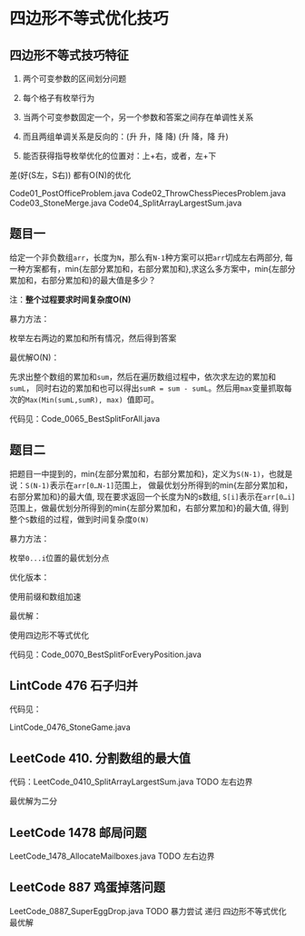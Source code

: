 # 四边形不等式优化技巧

## 四边形不等式技巧特征

1. 两个可变参数的区间划分问题

2. 每个格子有枚举行为

3. 当两个可变参数固定一个，另一个参数和答案之间存在单调性关系

4. 而且两组单调关系是反向的：(升 升，降 降)  (升 降，降 升)

5. 能否获得指导枚举优化的位置对：上+右，或者，左+下

差(好(S左，S右))
都有O(N)的优化

Code01_PostOfficeProblem.java
Code02_ThrowChessPiecesProblem.java
Code03_StoneMerge.java
Code04_SplitArrayLargestSum.java

## 题目一

给定一个非负数组`arr`，长度为`N`，那么有`N-1`种方案可以把`arr`切成左右两部分, 每一种方案都有，min{左部分累加和，右部分累加和},求这么多方案中，min{左部分累加和，右部分累加和}的最大值是多少？

注：**整个过程要求时间复杂度O(N)**

暴力方法：

枚举左右两边的累加和所有情况，然后得到答案

最优解O(N)：

先求出整个数组的累加和`sum`，然后在遍历数组过程中，依次求左边的累加和`sumL`， 同时右边的累加和也可以得出`sumR = sum - sumL`。然后用`max`变量抓取每次的`Max(Min(sumL,sumR), max) `值即可。

代码见：Code_0065_BestSplitForAll.java

## 题目二

把题目一中提到的，min{左部分累加和，右部分累加和}，定义为`S(N-1)`，也就是说：`S(N-1)`表示在`arr[0…N-1]`范围上， 做最优划分所得到的min{左部分累加和，右部分累加和}的最大值, 现在要求返回一个长度为N的s数组, `S[i]`表示在`arr[0…i]`范围上，做最优划分所得到的min{左部分累加和，右部分累加和}的最大值, 得到整个`S`数组的过程，做到时间复杂度`O(N)`


暴力方法：

枚举`0...i`位置的最优划分点

优化版本：

使用前缀和数组加速

最优解：

使用四边形不等式优化

代码见：Code_0070_BestSplitForEveryPosition.java

## LintCode 476 石子归并

代码见：

LintCode_0476_StoneGame.java

## LeetCode 410. 分割数组的最大值

代码：LeetCode_0410_SplitArrayLargestSum.java TODO 左右边界

最优解为二分

## LeetCode 1478 邮局问题

LeetCode_1478_AllocateMailboxes.java TODO 左右边界

## LeetCode 887 鸡蛋掉落问题  

LeetCode_0887_SuperEggDrop.java TODO 暴力尝试 递归 四边形不等式优化 最优解

